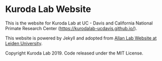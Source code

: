 # Kuroda Lab Website

This is the website for Kuroda Lab at UC - Davis and California National Primate Research Center (https://kurodalab-ucdavis.github.io/).

This website is powered by Jekyll and adopted from [Allan Lab Website at Leiden University](http://www.allanlab.org/).

Copyright Kuroda Lab 2019. Code released under the MIT License.
